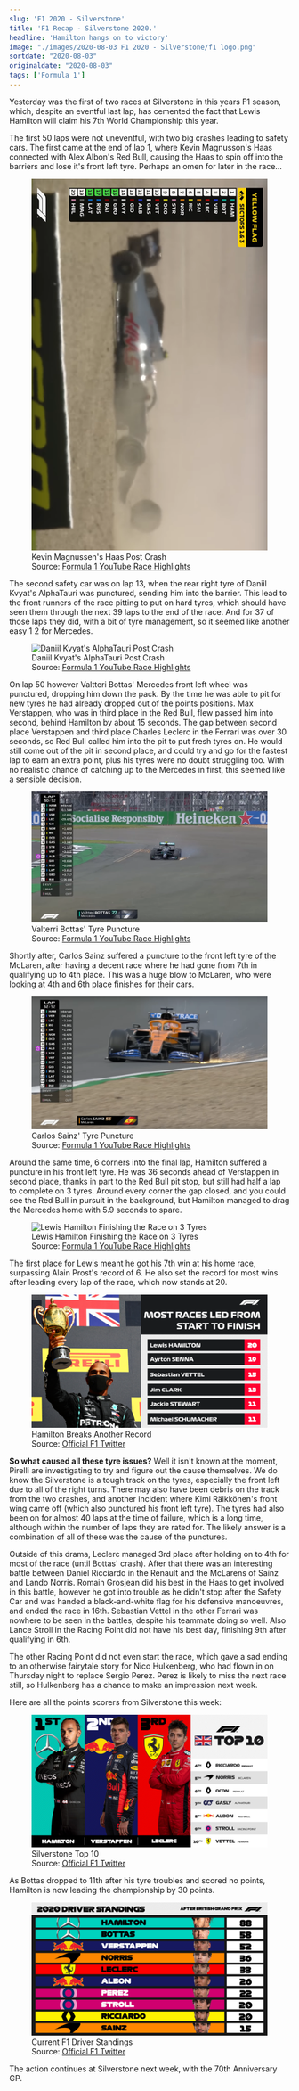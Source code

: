 ```yaml
---
slug: 'F1 2020 - Silverstone'
title: 'F1 Recap - Silverstone 2020.'
headline: 'Hamilton hangs on to victory'
image: "./images/2020-08-03 F1 2020 - Silverstone/f1 logo.png"
sortdate: "2020-08-03"
originaldate: "2020-08-03"
tags: ['Formula 1']
---
```


Yesterday was the first of two races at Silverstone in this years F1 season, which, despite an eventful last lap, has cemented the fact that Lewis Hamilton will claim his 7th World Championship this year.

The first 50 laps were not uneventful, with two big crashes leading to safety cars. The first came at the end of lap 1, where Kevin Magnusson's Haas connected with Alex Albon's Red Bull, causing the Haas to spin off into the barriers and lose it's front left tyre. Perhaps an omen for later in the race... 

<div id="imageDiv">
    <figure>
        <img src="./images/2020-08-03 F1 2020 - Silverstone/magnussen crash.png" alt="Kevin Magnussen's Haas Post Crash">
        <figcaption>Kevin Magnussen's Haas Post Crash</figcaption>
        <figcaption>Source: <a href="https://www.youtube.com/watch?v=HmEsqWosuS8" target="_blank">Formula 1 YouTube Race Highlights</a></figcaption>
    </figure>
</div>


The second safety car was on lap 13, when the rear right tyre of Daniil Kvyat's AlphaTauri was punctured, sending him into the barrier. This lead to the front runners of the race pitting to put on hard tyres, which should have seen them through the next 39 laps to the end of the race. And for 37 of those laps they did, with a bit of tyre management, so it seemed like another easy 1 2 for Mercedes. 


<div id="imageDiv">
    <figure>
        <img src="./images/2020-08-03 F1 2020 - Silverstone/kvyat crash.png" alt="Daniil Kvyat's AlphaTauri Post Crash">
        <figcaption>Daniil Kvyat's AlphaTauri Post Crash</figcaption>
        <figcaption>Source: <a href="https://www.youtube.com/watch?v=HmEsqWosuS8" target="_blank">Formula 1 YouTube Race Highlights</a></figcaption>
    </figure>
</div>

On lap 50 however Valtteri Bottas' Mercedes front left wheel was punctured, dropping him down the pack. By the time he was able to pit for new tyres he had already dropped out of the points positions. Max Verstappen, who was in third place in the Red Bull, flew passed him into second, behind Hamilton by about 15 seconds. The gap between second place Verstappen and third place Charles Leclerc in the Ferrari was over 30 seconds, so Red Bull called him into the pit to put fresh tyres on. He would still come out of the pit in second place, and could try and go for the fastest lap to earn an extra point, plus his tyres were no doubt struggling too. With no realistic chance of catching up to the Mercedes in first, this seemed like a sensible decision.

<div id="imageDiv">
    <figure>
        <img src="./images/2020-08-03 F1 2020 - Silverstone/bottas tyre.png" alt="Valterri Bottas' Tyre Puncture">
        <figcaption>Valterri Bottas' Tyre Puncture</figcaption>
        <figcaption>Source: <a href="https://www.youtube.com/watch?v=HmEsqWosuS8" target="_blank">Formula 1 YouTube Race Highlights</a></figcaption>
    </figure>
</div>

Shortly after, Carlos Sainz suffered a puncture to the front left tyre of the McLaren, after having a decent race where he had gone from 7th in qualifying up to 4th place. This was a huge blow to McLaren, who were looking at 4th and 6th place finishes for their cars.

<div id="imageDiv">
    <figure>
        <img src="./images/2020-08-03 F1 2020 - Silverstone/sainz tyre.png" alt="Carlos Sainz' Tyre Puncture">
        <figcaption>Carlos Sainz' Tyre Puncture</figcaption>
        <figcaption>Source: <a href="https://www.youtube.com/watch?v=HmEsqWosuS8" target="_blank">Formula 1 YouTube Race Highlights</a></figcaption>
    </figure>
</div>

Around the same time, 6 corners into the final lap, Hamilton suffered a puncture in his front left tyre. He was 36 seconds ahead of Verstappen in second place, thanks in part to the Red Bull pit stop, but still had half a lap to complete on 3 tyres. Around every corner the gap closed, and you could see the Red Bull in pursuit in the background, but Hamilton managed to drag the Mercedes home with 5.9 seconds to spare. 

<div id="imageDiv">
    <figure>
        <img src="./images/2020-08-03 F1 2020 - Silverstone/hamilton finish.png" alt="Lewis Hamilton Finishing the Race on 3 Tyres">
        <figcaption>Lewis Hamilton Finishing the Race on 3 Tyres</figcaption>
        <figcaption>Source: <a href="https://www.youtube.com/watch?v=HmEsqWosuS8" target="_blank">Formula 1 YouTube Race Highlights</a></figcaption>
    </figure>
</div>

The first place for Lewis meant he got his 7th win at his home race, surpassing Alain Prost's record of 6. He also set the record for most wins after leading every lap of the race, which now stands at 20. 

<div id="imageDiv">
    <figure>
        <img src="./images/2020-08-03 F1 2020 - Silverstone/hamilton record.png" alt="Hamilton Breaks Another Record">
        <figcaption>Hamilton Breaks Another Record</figcaption>
        <figcaption>Source: <a href="https://twitter.com/F1" target="_blank">Official F1 Twitter</a></figcaption>
    </figure>
</div>

**So what caused all these tyre issues?** Well it isn't known at the moment, Pirelli are investigating to try and figure out the cause themselves. We do know the Silverstone is a tough track on the tyres, especially the front left due to all of the right turns. There may also have been debris on the track from the two crashes, and another incident where Kimi Räikkönen's front wing came off (which also punctured his front left tyre). The tyres had also been on for almost 40 laps at the time of failure, which is a long time, although within the number of laps they are rated for. The likely answer is a combination of all of these was the cause of the punctures. 

Outside of this drama, Leclerc managed 3rd place after holding on to 4th for most of the race (until Bottas' crash). After that there was an interesting battle between Daniel Ricciardo in the Renault and the McLarens of Sainz and Lando Norris. Romain Grosjean did his best in the Haas to get involved in this battle, however he got into trouble as he didn't stop after the Safety Car and was handed a black-and-white flag for his defensive manoeuvres, and ended the race in 16th. Sebastian Vettel in the other Ferrari was nowhere to be seen in the battles, despite his teammate doing so well. Also Lance Stroll in the Racing Point did not have his best day, finishing 9th after qualifying in 6th.

The other Racing Point did not even start the race, which gave a sad ending to an otherwise fairytale story for Nico Hulkenberg, who had flown in on Thursday night to replace Sergio Perez. Perez is likely to miss the next race still, so Hulkenberg has a chance to make an impression next week.

Here are all the points scorers from Silverstone this week:

<div id="imageDiv">
    <figure>
        <img src="./images/2020-08-03 F1 2020 - Silverstone/silverstone results.jpg" alt="Silverstone Top 10">
        <figcaption>Silverstone Top 10</figcaption>
        <figcaption>Source: <a href="https://twitter.com/F1" target="_blank">Official F1 Twitter</a></figcaption>
    </figure>
</div>

As Bottas dropped to 11th after his tyre troubles and scored no points, Hamilton is now leading the championship by 30 points.

<div id="imageDiv">
    <figure>
        <img src="./images/2020-08-03 F1 2020 - Silverstone/driver standings.png" alt="Current F1 Driver Standings">
        <figcaption>Current F1 Driver Standings</figcaption>
        <figcaption>Source: <a href="https://twitter.com/F1" target="_blank">Official F1 Twitter</a></figcaption>
    </figure>
</div>

The action continues at Silverstone next week, with the 70th Anniversary GP.